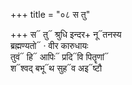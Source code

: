 +++
title = "०८ स तु"

+++
स᳓ तु᳓ श्रुधि इन्दर+ नू᳓तनस्य  
ब्रह्मण्यतो᳓ · वीर कारुधायः  
तुवं᳓ हि᳓ आपिः᳓ प्रदि᳓वि पितॄणां᳓  
श᳓श्वद् बभू᳓थ सुह᳓व अइ᳓ष्टौ